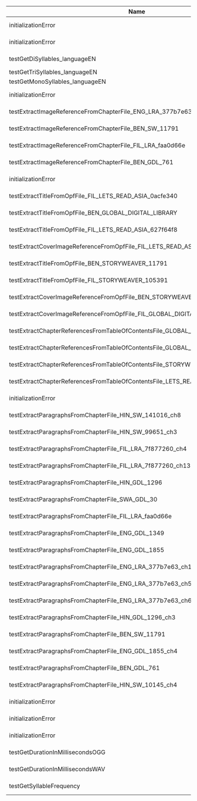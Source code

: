 | Name | Type | Message |
|------|------|---------|
| initializationError  | java.lang.NoClassDefFoundError | Could not initialize class org.springframework.test.context.junit4.SpringJUnit4ClassRunner |
| initializationError  | java.lang.NoClassDefFoundError | Could not initialize class org.springframework.test.context.junit4.SpringJUnit4ClassRunner |
| testGetDiSyllables_languageEN | java.lang.NoSuchMethodError    | 'java.lang.ClassLoader[] org.apache.logging.log4j.util.LoaderUtil.getClassLoaders()' |
| testGetTriSyllables_languageEN | java.lang.NoClassDefFoundError | Could not initialize class ai.elimu.util.SyllableHelper                |
| testGetMonoSyllables_languageEN | java.lang.NoClassDefFoundError | Could not initialize class ai.elimu.util.SyllableHelper                |
| initializationError  | java.lang.NoClassDefFoundError | Could not initialize class org.springframework.test.context.junit4.SpringJUnit4ClassRunner |
| testExtractImageReferenceFromChapterFile_ENG_LRA_377b7e63 | java.lang.NoClassDefFoundError | Could not initialize class org.apache.logging.log4j.core.LoggerContext |
| testExtractImageReferenceFromChapterFile_BEN_SW_11791 | java.lang.NoClassDefFoundError | Could not initialize class org.apache.logging.log4j.core.LoggerContext |
| testExtractImageReferenceFromChapterFile_FIL_LRA_faa0d66e | java.lang.NoClassDefFoundError | Could not initialize class org.apache.logging.log4j.core.LoggerContext |
| testExtractImageReferenceFromChapterFile_BEN_GDL_761 | java.lang.NoClassDefFoundError | Could not initialize class org.apache.logging.log4j.core.LoggerContext |
| initializationError  | java.lang.NoClassDefFoundError | Could not initialize class org.springframework.test.context.junit4.SpringJUnit4ClassRunner |
| testExtractTitleFromOpfFile_FIL_LETS_READ_ASIA_0acfe340 | java.lang.NoClassDefFoundError | Could not initialize class org.apache.logging.log4j.core.LoggerContext |
| testExtractTitleFromOpfFile_BEN_GLOBAL_DIGITAL_LIBRARY | java.lang.NoClassDefFoundError | Could not initialize class org.apache.logging.log4j.core.LoggerContext |
| testExtractTitleFromOpfFile_FIL_LETS_READ_ASIA_627f64f8 | java.lang.NoClassDefFoundError | Could not initialize class org.apache.logging.log4j.core.LoggerContext |
| testExtractCoverImageReferenceFromOpfFile_FIL_LETS_READ_ASIA_0acfe340 | java.lang.NoClassDefFoundError | Could not initialize class org.apache.logging.log4j.core.LoggerContext |
| testExtractTitleFromOpfFile_BEN_STORYWEAVER_11791 | java.lang.NoClassDefFoundError | Could not initialize class org.apache.logging.log4j.core.LoggerContext |
| testExtractTitleFromOpfFile_FIL_STORYWEAVER_105391 | java.lang.NoClassDefFoundError | Could not initialize class org.apache.logging.log4j.core.LoggerContext |
| testExtractCoverImageReferenceFromOpfFile_BEN_STORYWEAVER_11791 | java.lang.NoClassDefFoundError | Could not initialize class org.apache.logging.log4j.core.LoggerContext |
| testExtractCoverImageReferenceFromOpfFile_FIL_GLOBAL_DIGITAL_LIBRARY_761 | java.lang.NoClassDefFoundError | Could not initialize class org.apache.logging.log4j.core.LoggerContext |
| testExtractChapterReferencesFromTableOfContentsFile_GLOBAL_DIGITAL_LIBRARY | java.lang.NoClassDefFoundError | Could not initialize class org.apache.logging.log4j.core.LoggerContext |
| testExtractChapterReferencesFromTableOfContentsFile_GLOBAL_DIGITAL_LIBRARY_hin_nav | java.lang.NoClassDefFoundError | Could not initialize class org.apache.logging.log4j.core.LoggerContext |
| testExtractChapterReferencesFromTableOfContentsFile_STORYWEAVER | java.lang.NoClassDefFoundError | Could not initialize class org.apache.logging.log4j.core.LoggerContext |
| testExtractChapterReferencesFromTableOfContentsFile_LETS_READ_ASIA | java.lang.NoClassDefFoundError | Could not initialize class org.apache.logging.log4j.core.LoggerContext |
| initializationError  | java.lang.NoClassDefFoundError | Could not initialize class org.springframework.test.context.junit4.SpringJUnit4ClassRunner |
| testExtractParagraphsFromChapterFile_HIN_SW_141016_ch8 | java.lang.NoClassDefFoundError | Could not initialize class org.apache.logging.log4j.core.LoggerContext |
| testExtractParagraphsFromChapterFile_HIN_SW_99651_ch3 | java.lang.NoClassDefFoundError | Could not initialize class org.apache.logging.log4j.core.LoggerContext |
| testExtractParagraphsFromChapterFile_FIL_LRA_7f877260_ch4 | java.lang.NoClassDefFoundError | Could not initialize class org.apache.logging.log4j.core.LoggerContext |
| testExtractParagraphsFromChapterFile_FIL_LRA_7f877260_ch13 | java.lang.NoClassDefFoundError | Could not initialize class org.apache.logging.log4j.core.LoggerContext |
| testExtractParagraphsFromChapterFile_HIN_GDL_1296 | java.lang.NoClassDefFoundError | Could not initialize class org.apache.logging.log4j.core.LoggerContext |
| testExtractParagraphsFromChapterFile_SWA_GDL_30 | java.lang.NoClassDefFoundError | Could not initialize class org.apache.logging.log4j.core.LoggerContext |
| testExtractParagraphsFromChapterFile_FIL_LRA_faa0d66e | java.lang.NoClassDefFoundError | Could not initialize class org.apache.logging.log4j.core.LoggerContext |
| testExtractParagraphsFromChapterFile_ENG_GDL_1349 | java.lang.NoClassDefFoundError | Could not initialize class org.apache.logging.log4j.core.LoggerContext |
| testExtractParagraphsFromChapterFile_ENG_GDL_1855 | java.lang.NoClassDefFoundError | Could not initialize class org.apache.logging.log4j.core.LoggerContext |
| testExtractParagraphsFromChapterFile_ENG_LRA_377b7e63_ch1 | java.lang.NoClassDefFoundError | Could not initialize class org.apache.logging.log4j.core.LoggerContext |
| testExtractParagraphsFromChapterFile_ENG_LRA_377b7e63_ch5 | java.lang.NoClassDefFoundError | Could not initialize class org.apache.logging.log4j.core.LoggerContext |
| testExtractParagraphsFromChapterFile_ENG_LRA_377b7e63_ch6 | java.lang.NoClassDefFoundError | Could not initialize class org.apache.logging.log4j.core.LoggerContext |
| testExtractParagraphsFromChapterFile_HIN_GDL_1296_ch3 | java.lang.NoClassDefFoundError | Could not initialize class org.apache.logging.log4j.core.LoggerContext |
| testExtractParagraphsFromChapterFile_BEN_SW_11791 | java.lang.NoClassDefFoundError | Could not initialize class org.apache.logging.log4j.core.LoggerContext |
| testExtractParagraphsFromChapterFile_ENG_GDL_1855_ch4 | java.lang.NoClassDefFoundError | Could not initialize class org.apache.logging.log4j.core.LoggerContext |
| testExtractParagraphsFromChapterFile_BEN_GDL_761 | java.lang.NoClassDefFoundError | Could not initialize class org.apache.logging.log4j.core.LoggerContext |
| testExtractParagraphsFromChapterFile_HIN_SW_10145_ch4 | java.lang.NoClassDefFoundError | Could not initialize class org.apache.logging.log4j.core.LoggerContext |
| initializationError  | java.lang.NoClassDefFoundError | Could not initialize class org.springframework.test.context.junit4.SpringJUnit4ClassRunner |
| initializationError  | java.lang.NoClassDefFoundError | Could not initialize class org.apache.logging.log4j.core.LoggerContext |
| initializationError  | java.lang.NoClassDefFoundError | Could not initialize class org.springframework.test.context.junit4.SpringJUnit4ClassRunner |
| testGetDurationInMillisecondsOGG | java.lang.NoClassDefFoundError | Could not initialize class org.apache.logging.log4j.core.LoggerContext |
| testGetDurationInMillisecondsWAV | java.lang.NoClassDefFoundError | Could not initialize class org.apache.logging.log4j.core.LoggerContext |
| testGetSyllableFrequency | java.lang.NoClassDefFoundError | Could not initialize class org.apache.logging.log4j.core.LoggerContext |
